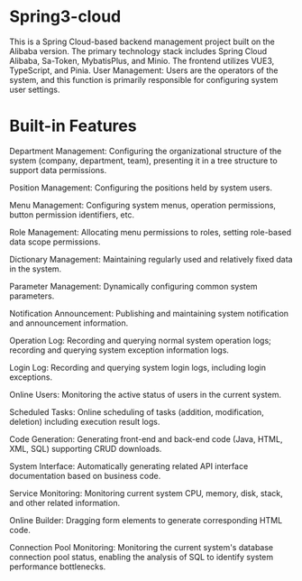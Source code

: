 # Spring3-cloud
This is a Spring Cloud-based backend management project built on the Alibaba version. The primary technology stack includes Spring Cloud Alibaba, Sa-Token, MybatisPlus, and Minio. The frontend utilizes VUE3, TypeScript, and Pinia.
User Management: Users are the operators of the system, and this function is primarily responsible for configuring system user settings.

# Built-in Features
Department Management: Configuring the organizational structure of the system (company, department, team), presenting it in a tree structure to support data permissions.

Position Management: Configuring the positions held by system users.

Menu Management: Configuring system menus, operation permissions, button permission identifiers, etc.

Role Management: Allocating menu permissions to roles, setting role-based data scope permissions.

Dictionary Management: Maintaining regularly used and relatively fixed data in the system.

Parameter Management: Dynamically configuring common system parameters.

Notification Announcement: Publishing and maintaining system notification and announcement information.

Operation Log: Recording and querying normal system operation logs; recording and querying system exception information logs.

Login Log: Recording and querying system login logs, including login exceptions.

Online Users: Monitoring the active status of users in the current system.

Scheduled Tasks: Online scheduling of tasks (addition, modification, deletion) including execution result logs.

Code Generation: Generating front-end and back-end code (Java, HTML, XML, SQL) supporting CRUD downloads.

System Interface: Automatically generating related API interface documentation based on business code.

Service Monitoring: Monitoring current system CPU, memory, disk, stack, and other related information.

Online Builder: Dragging form elements to generate corresponding HTML code.

Connection Pool Monitoring: Monitoring the current system's database connection pool status, enabling the analysis of SQL to identify system performance bottlenecks.
